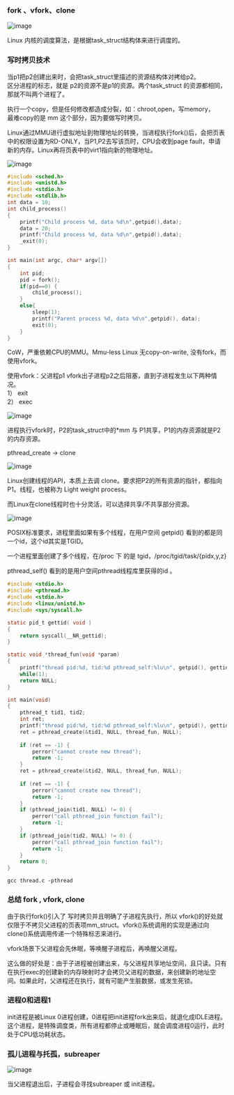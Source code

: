 ### fork 、vfork、clone

![image](https://user-images.githubusercontent.com/87457873/127104795-7ec16416-cbee-4022-a36d-84de40a5e229.png)

Linux 内核的调度算法，是根据task_struct结构体来进行调度的。

### 写时拷贝技术

当p1把p2创建出来时，会把task_struct里描述的资源结构体对拷给p2。<br>
区分进程的标志，就是 p2的资源不是p1的资源。两个task_struct 的资源都相同，那就不叫两个进程了。

执行一个copy，但是任何修改都造成分裂，如：chroot,open，写memory，<br>
最难copy的是 mm 这个部分，因为要做写时拷贝。

Linux通过MMU进行虚拟地址到物理地址的转换，当进程执行fork()后，会把页表中的权限设置为RD-ONLY，当P1,P2去写该页时，CPU会收到page fault，申请新的内存。Linux再将页表中的virt1指向新的物理地址。

![image](https://user-images.githubusercontent.com/87457873/127104867-e304952e-ff6c-4094-8bd0-f2992277ed06.png)

```c
#include <sched.h>
#include <unistd.h>
#include <stdio.h>
#include <stdlib.h>
int data = 10;
int child_process()
{
    printf("Child process %d, data %d\n",getpid(),data);
    data = 20;
    printf("Child process %d, data %d\n",getpid(),data);
    _exit(0);
}

int main(int argc, char* argv[])
{
    int pid;
    pid = fork();
    if(pid==0) {
        child_process();
    }
    else{
        sleep(1);
        printf("Parent process %d, data %d\n",getpid(), data);
        exit(0);
    }
}
```

CoW，严重依赖CPU的MMU。Mmu-less Linux 无copy-on-write, 没有fork，而使用vfork。

使用vfork：父进程p1 vfork出子进程p2之后阻塞，直到子进程发生以下两种情况。<br>
1） exit<br>
2） exec<br>

![image](https://user-images.githubusercontent.com/87457873/127104939-ee0a4312-0921-4c47-b047-5ec659634140.png)

进程执行vfork时，P2的task_struct中的*mm 与 P1共享，P1的内存资源就是P2的内存资源。

pthread_create -> clone

![image](https://user-images.githubusercontent.com/87457873/127104959-d6f13b93-095f-4bda-b5dc-7c239ae69e34.png)

Linux创建线程的API，本质上去调 clone。要求把P2的所有资源的指针，都指向P1。线程，也被称为 Light weight process。

而Linux在clone线程时也十分灵活，可以选择共享/不共享部分资源。

![image](https://user-images.githubusercontent.com/87457873/127104969-6a37ba07-0291-4e63-9503-324d37cf00ff.png)

POSIX标准要求，进程里面如果有多个线程，在用户空间 getpid() 看到的都是同一个id，这个id其实是TGID。

一个进程里面创建了多个线程，在/proc 下 的是 tgid，/proc/tgid/task/{pidx,y,z}

pthread_self() 看到的是用户空间pthread线程库里获得的id 。

```c
#include <stdio.h>
#include <pthread.h>
#include <stdio.h>
#include <linux/unistd.h>
#include <sys/syscall.h>

static pid_t gettid( void )
{
    return syscall(__NR_gettid);
}

static void *thread_fun(void *param)
{
    printf("thread pid:%d, tid:%d pthread_self:%lu\n", getpid(), gettid(),pthread_self());
    while(1);
    return NULL;
}

int main(void)
{
    pthread_t tid1, tid2;
    int ret;
    printf("thread pid:%d, tid:%d pthread_self:%lu\n", getpid(), gettid(),pthread_self());
    ret = pthread_create(&tid1, NULL, thread_fun, NULL);
    
    if (ret == -1) {
        perror("cannot create new thread");
        return -1;
    }
    ret = pthread_create(&tid2, NULL, thread_fun, NULL);
    
    if (ret == -1) {
        perror("cannot create new thread");
        return -1;
    }
    if (pthread_join(tid1, NULL) != 0) {
        perror("call pthread_join function fail");
        return -1;
    }
    if (pthread_join(tid2, NULL) != 0) {
        perror("call pthread_join function fail");
        return -1;
    }
    return 0;
}
```

```
gcc thread.c -pthread
```
### 总结 fork , vfork, clone

由于执行fork()引入了 写时拷贝并且明确了子进程先执行，所以 vfork()的好处就仅限于不拷贝父进程的页表项mm_struct。vfork()系统调用的实现是通过向clone()系统调用传递一个特殊标志来进行。

vfork场景下父进程会先休眠，等唤醒子进程后，再唤醒父进程。

这么做的好处是：由于子进程被创建出来，与父进程共享地址空间，且只读。只有在执行exec的创建新的内存映射时才会拷贝父进程的数据，来创建新的地址空间。如果此时，父进程还在执行，就有可能产生脏数据，或发生死锁。

### 进程0和进程1
init进程是被Linux 0进程创建，0进程把init进程fork出来后，就退化成IDLE进程。这个进程，是特殊调度类，所有进程都停止或睡眠后，就会调度进程0运行，此时处于CPU低功耗状态。

### 孤儿进程与托孤，subreaper

![image](https://user-images.githubusercontent.com/87457873/127105118-3de38b9e-1d18-46b9-b189-afe098ec47da.png)

当父进程退出后，子进程会寻找subreaper 或 init进程。

